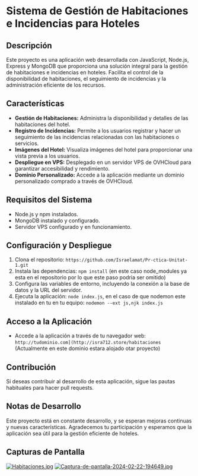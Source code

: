 # Sistema de Gestión de Habitaciones e Incidencias para Hoteles

## Descripción
Este proyecto es una aplicación web desarrollada con JavaScript, Node.js, Express y MongoDB que proporciona una solución integral para la gestión de habitaciones e incidencias en hoteles. Facilita el control de la disponibilidad de habitaciones, el seguimiento de incidencias y la administración eficiente de los recursos.

## Características

- **Gestión de Habitaciones:** Administra la disponibilidad y detalles de las habitaciones del hotel.
- **Registro de Incidencias:** Permite a los usuarios registrar y hacer un seguimiento de las incidencias relacionadas con las habitaciones o servicios.
- **Imágenes del Hotel:** Visualiza imágenes del hotel para proporcionar una vista previa a los usuarios.
- **Despliegue en VPS:** Desplegado en un servidor VPS de OVHCloud para garantizar accesibilidad y rendimiento.
- **Dominio Personalizado:** Accede a la aplicación mediante un dominio personalizado comprado a través de OVHCloud.

## Requisitos del Sistema

- Node.js y npm instalados.
- MongoDB instalado y configurado.
- Servidor VPS configurado y en funcionamiento.

## Configuración y Despliegue

1. Clona el repositorio: `https://github.com/Israelamat/Pr-ctica-Unitat-1.git`
2. Instala las dependencias: `npm install` (en este caso node_modules ya esta en el repositorio por lo que este paso podria ser omitido)
3. Configura las variables de entorno, incluyendo la conexión a la base de datos y la URL del servidor.
4. Ejecuta la aplicación: `node index.js`, en el caso de que nodemon este instalado en tu en tu equipo: `nodemon --ext js,njk index.js `

## Acceso a la Aplicación

- Accede a la aplicación a través de tu navegador web: `http://tudominio.com](http://isra712.store/habitaciones` (Actualmente en este dominio estara alojado otar proyecto) 

## Contribución

Si deseas contribuir al desarrollo de esta aplicación, sigue las pautas habituales para hacer pull requests.

## Notas de Desarrollo

Este proyecto está en constante desarrollo, y se esperan mejoras continuas y nuevas características. Agradecemos tu participación y esperamos que la aplicación sea útil para la gestión eficiente de hoteles.

## Capturas de Pantalla
[![Habitaciones.jpg](https://i.postimg.cc/vZp3Kpcw/Habitaciones.jpg)](https://postimg.cc/bZ9xDVxm)
[![Captura-de-pantalla-2024-02-22-194649.jpg](https://i.postimg.cc/D0J99RqV/Captura-de-pantalla-2024-02-22-194649.jpg)](https://postimg.cc/jnT3Nggv)
